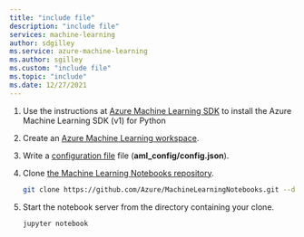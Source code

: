 ```yaml
---
title: "include file"
description: "include file"
services: machine-learning
author: sdgilley
ms.service: azure-machine-learning
ms.author: sgilley
ms.custom: "include file"
ms.topic: "include"
ms.date: 12/27/2021
---
```


1. Use the instructions at [Azure Machine Learning SDK](/python/api/overview/azure/ml/install)  to install the Azure Machine Learning SDK (v1) for Python

1. Create an [Azure Machine Learning workspace](../v1/how-to-manage-workspace.md).

1. Write a  [configuration file](../v1/how-to-configure-environment.md) file (**aml_config/config.json**).

1. Clone [the Machine Learning Notebooks repository](https://aka.ms/aml-notebooks).

    ```bash
    git clone https://github.com/Azure/MachineLearningNotebooks.git --depth 1
    ```

1. Start the notebook server from the directory containing your clone.

    ```bash
    jupyter notebook
    ```